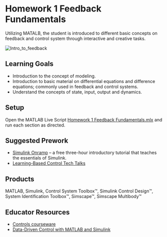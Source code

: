 # Homework 1 Feedback Fundamentals

Utilizing MATALB, the student is introduced to different basic concepts on feedback and control system through interactive and creative tasks.


![Intro_to_feedback](https://github.com/user-attachments/assets/8f41bb27-9e24-440e-ba3d-1c865cf2e4f5)

## Learning Goals
- Introduction to the concept of modeling.
- Introduction to basic material on differential equations and difference equations; commonly used in feedback
and control systems.
- Understand the concepts of state, input, output and dynamics.

## Setup
Open the MATLAB Live Script [Homework 1 Feedback Fundamentals.mlx](https://github.com/cescongroup/Learning-based-control-with-MATLAB-and-Simulink/blob/main/Homework%201%20Feedback%20Fundamentals%20and%20Solution/Homework%201%20Feedback%20Fundamentals.mlx) and run each section as directed. 

## Suggested Prework
- [Simulink Onramp](https://matlabacademy.mathworks.com/details/simulink-onramp/simulink) – a free three-hour introductory tutorial that teaches the essentials of Simulink.
- [Learning-Based Control Tech Talks](https://www.mathworks.com/videos/tech-talks/controls.html)

## Products
MATLAB, Simulink, Control System Toolbox™, Simulink Control Design™, System Identification Toolbox™, Simscape™, Simscape Multibody™

## Educator Resources
- [Controls courseware](https://www.mathworks.com/academia/courseware/teaching-controls-with-matlab-and-simulink.html)
- [Data-Driven Control with MATLAB and Simulink](https://www.mathworks.com/solutions/control-systems/data-driven-controls.html)

